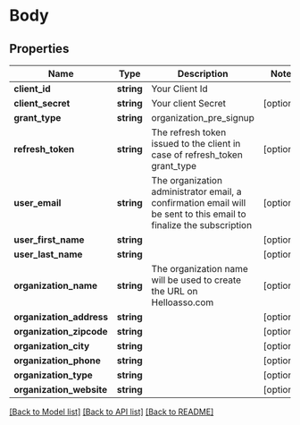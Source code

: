 # Body

## Properties
Name | Type | Description | Notes
------------ | ------------- | ------------- | -------------
**client_id** | **string** | Your Client Id | 
**client_secret** | **string** | Your client Secret | [optional] 
**grant_type** | **string** | organization_pre_signup | 
**refresh_token** | **string** | The refresh token issued to the client in case of refresh_token grant_type | [optional] 
**user_email** | **string** | The organization administrator email, a confirmation email will be sent to this email to finalize the subscription | [optional] 
**user_first_name** | **string** |  | [optional] 
**user_last_name** | **string** |  | [optional] 
**organization_name** | **string** | The organization name will be used to create the URL on Helloasso.com | [optional] 
**organization_address** | **string** |  | [optional] 
**organization_zipcode** | **string** |  | [optional] 
**organization_city** | **string** |  | [optional] 
**organization_phone** | **string** |  | [optional] 
**organization_type** | **string** |  | [optional] 
**organization_website** | **string** |  | [optional] 

[[Back to Model list]](../../README.md#documentation-for-models) [[Back to API list]](../../README.md#documentation-for-api-endpoints) [[Back to README]](../../README.md)

